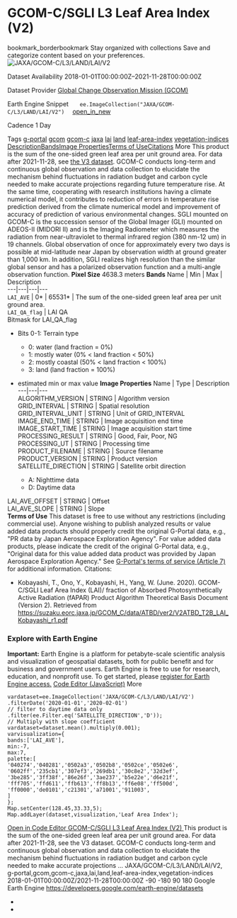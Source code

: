  
#  GCOM-C/SGLI L3 Leaf Area Index (V2) 
bookmark_borderbookmark Stay organized with collections  Save and categorize content based on your preferences.
![JAXA/GCOM-C/L3/LAND/LAI/V2](https://developers.google.com/earth-engine/datasets/images/JAXA/JAXA_GCOM-C_L3_LAND_LAI_V2_sample.png) 

Dataset Availability
    2018-01-01T00:00:00Z–2021-11-28T00:00:00Z 

Dataset Provider
     [ Global Change Observation Mission (GCOM) ](https://suzaku.eorc.jaxa.jp/GCOM/index.html) 

Earth Engine Snippet
     `    ee.ImageCollection("JAXA/GCOM-C/L3/LAND/LAI/V2")   ` [ open_in_new ](https://code.earthengine.google.com/?scriptPath=Examples:Datasets/JAXA/JAXA_GCOM-C_L3_LAND_LAI_V2) 

Cadence
    1 Day 

Tags
     [g-portal](https://developers.google.com/earth-engine/datasets/tags/g-portal) [gcom](https://developers.google.com/earth-engine/datasets/tags/gcom) [gcom-c](https://developers.google.com/earth-engine/datasets/tags/gcom-c) [jaxa](https://developers.google.com/earth-engine/datasets/tags/jaxa) [lai](https://developers.google.com/earth-engine/datasets/tags/lai) [land](https://developers.google.com/earth-engine/datasets/tags/land) [leaf-area-index](https://developers.google.com/earth-engine/datasets/tags/leaf-area-index) [vegetation-indices](https://developers.google.com/earth-engine/datasets/tags/vegetation-indices)
[Description](https://developers.google.com/earth-engine/datasets/catalog/JAXA_GCOM-C_L3_LAND_LAI_V2#description)[Bands](https://developers.google.com/earth-engine/datasets/catalog/JAXA_GCOM-C_L3_LAND_LAI_V2#bands)[Image Properties](https://developers.google.com/earth-engine/datasets/catalog/JAXA_GCOM-C_L3_LAND_LAI_V2#image-properties)[Terms of Use](https://developers.google.com/earth-engine/datasets/catalog/JAXA_GCOM-C_L3_LAND_LAI_V2#terms-of-use)[Citations](https://developers.google.com/earth-engine/datasets/catalog/JAXA_GCOM-C_L3_LAND_LAI_V2#citations) More
This product is the sum of the one-sided green leaf area per unit ground area.
For data after 2021-11-28, see [the V3 dataset](https://developers.google.com/earth-engine/datasets/catalog/JAXA/GCOM-C/L3/LAND/LAI/V3).
GCOM-C conducts long-term and continuous global observation and data collection to elucidate the mechanism behind fluctuations in radiation budget and carbon cycle needed to make accurate projections regarding future temperature rise. At the same time, cooperating with research institutions having a climate numerical model, it contributes to reduction of errors in temperature rise prediction derived from the climate numerical model and improvement of accuracy of prediction of various environmental changes. SGLI mounted on GCOM-C is the succession sensor of the Global Imager (GLI) mounted on ADEOS-II (MIDORI II) and is the Imaging Radiometer which measures the radiation from near-ultraviolet to thermal infrared region (380 nm-12 um) in 19 channels. Global observation of once for approximately every two days is possible at mid-latitude near Japan by observation width at ground greater than 1,000 km. In addition, SGLI realizes high resolution than the similar global sensor and has a polarized observation function and a multi-angle observation function.
**Pixel Size** 4638.3 meters 
**Bands**
Name | Min | Max | Description  
---|---|---|---  
`LAI_AVE` |  0*  |  65531*  | The sum of the one-sided green leaf area per unit ground area.  
`LAI_QA_flag` | LAI QA  
Bitmask for LAI_QA_flag
  * Bits 0-1: Terrain type 
    * 0: water (land fraction = 0%)
    * 1: mostly water (0% < land fraction < 50%)
    * 2: mostly coastal (50% < land fraction < 100%)
    * 3: land (land fraction = 100%)

  
* estimated min or max value 
**Image Properties**
Name | Type | Description  
---|---|---  
ALGORITHM_VERSION | STRING | Algorithm version  
GRID_INTERVAL | STRING | Spatial resolution  
GRID_INTERVAL_UNIT | STRING | Unit of GRID_INTERVAL  
IMAGE_END_TIME | STRING | Image acquisition end time  
IMAGE_START_TIME | STRING | Image acquisition start time  
PROCESSING_RESULT | STRING | Good, Fair, Poor, NG  
PROCESSING_UT | STRING | Processing time  
PRODUCT_FILENAME | STRING | Source filename  
PRODUCT_VERSION | STRING | Product version  
SATELLITE_DIRECTION | STRING | Satellite orbit direction
  * A: Nighttime data
  * D: Daytime data

  
LAI_AVE_OFFSET | STRING | Offset  
LAI_AVE_SLOPE | STRING | Slope  
**Terms of Use**
This dataset is free to use without any restrictions (including commercial use). Anyone wishing to publish analyzed results or value added data products should properly credit the original G-Portal data, e.g., "PR data by Japan Aerospace Exploration Agency". For value added data products, please indicate the credit of the original G-Portal data, e.g., "Original data for this value added data product was provided by Japan Aerospace Exploration Agency."
See [G-Portal's terms of service (Article 7)](https://gportal.jaxa.jp/gpr/index/eula?lang=en) for additional information.
Citations:
  * Kobayashi, T., Ono, Y., Kobayashi, H., Yang, W. (June. 2020). GCOM-C/SGLI Leaf Area Index (LAI)/ fraction of Absorbed Photosynthetically Active Radiation (fAPAR) Product Algorithm Theoretical Basis Document (Version 2). Retrieved from <https://suzaku.eorc.jaxa.jp/GCOM_C/data/ATBD/ver2/V2ATBD_T2B_LAI_Kobayashi_r1.pdf>


### Explore with Earth Engine
**Important:** Earth Engine is a platform for petabyte-scale scientific analysis and visualization of geospatial datasets, both for public benefit and for business and government users. Earth Engine is free to use for research, education, and nonprofit use. To get started, please [register for Earth Engine access.](https://console.cloud.google.com/earth-engine)
[Code Editor (JavaScript)](https://developers.google.com/earth-engine/datasets/catalog/JAXA_GCOM-C_L3_LAND_LAI_V2#code-editor-javascript-sample) More
```
vardataset=ee.ImageCollection('JAXA/GCOM-C/L3/LAND/LAI/V2')
.filterDate('2020-01-01','2020-02-01')
// filter to daytime data only
.filter(ee.Filter.eq('SATELLITE_DIRECTION','D'));
// Multiply with slope coefficient
vardataset=dataset.mean().multiply(0.001);
varvisualization={
bands:['LAI_AVE'],
min:-7,
max:7,
palette:[
'040274','040281','0502a3','0502b8','0502ce','0502e6',
'0602ff','235cb1','307ef3','269db1','30c8e2','32d3ef',
'3be285','3ff38f','86e26f','3ae237','b5e22e','d6e21f',
'fff705','ffd611','ffb613','ff8b13','ff6e08','ff500d',
'ff0000','de0101','c21301','a71001','911003',
]
};
Map.setCenter(128.45,33.33,5);
Map.addLayer(dataset,visualization,'Leaf Area Index');
```
[ Open in Code Editor ](https://code.earthengine.google.com/?scriptPath=Examples:Datasets/JAXA/JAXA_GCOM-C_L3_LAND_LAI_V2)
[ GCOM-C/SGLI L3 Leaf Area Index (V2) ](https://developers.google.com/earth-engine/datasets/catalog/JAXA_GCOM-C_L3_LAND_LAI_V2)
This product is the sum of the one-sided green leaf area per unit ground area. For data after 2021-11-28, see the V3 dataset. GCOM-C conducts long-term and continuous global observation and data collection to elucidate the mechanism behind fluctuations in radiation budget and carbon cycle needed to make accurate projections …
JAXA/GCOM-C/L3/LAND/LAI/V2, g-portal,gcom,gcom-c,jaxa,lai,land,leaf-area-index,vegetation-indices 
2018-01-01T00:00:00Z/2021-11-28T00:00:00Z
-90 -180 90 180 
Google Earth Engine
https://developers.google.com/earth-engine/datasets
  * [ ](https://doi.org/https://suzaku.eorc.jaxa.jp/GCOM/index.html)
  * [ ](https://doi.org/https://developers.google.com/earth-engine/datasets/catalog/JAXA_GCOM-C_L3_LAND_LAI_V2)


